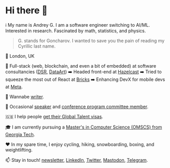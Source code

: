 # Hi there 👋

:information_source: My name is Andrey G. I am a software engineer switching to AI/ML. Interested in research. Fascinated by math, statistics, and physics.

> G. stands for Goncharov. I wanted to save you the pain of reading my Cyrillic last name.

:pushpin: London, UK

:briefcase: Full-stack (web, blockchain, and even a bit of embedded) at software consultancies ([DSR](https://en.dsr-corporation.com/), [DataArt](https://www.dataart.com/)) :arrow_right: Headed front-end at [Hazelcast](https://hazelcast.com/) :arrow_right: Tried to squeeze the most out of React at [Bricks](https://www.thebricks.com/) :arrow_right: Enhancing DevX for mobile devs at [Meta](https://www.meta.com).

:memo: Wannabe [writer](https://blog.goncharov.ai/). 

:microphone: Occasional [speaker](https://github.com/aigoncharov/talks) and [conference program committee member](https://docs.google.com/spreadsheets/d/1G1KiWarMH9J1rRToRJFnbTwyOcwOXU056g0INIkT4_w/edit?usp=sharing).

:uk: I help people [get their Global Talent visas](https://42.goncharov.ai/l/uk-global-talent-visa-for-mortals).

:mortar_board: I am currently pursuing a [Master's in Computer Science (OMSCS) from Georgia Tech](https://omscs.gatech.edu/).

:heart: In my spare time, I enjoy cycling, hiking, snowboarding, boxing, and weightlifting.

:mailbox: Stay in touch! [newsletter](https://blog.goncharov.ai/newsletter), [LinkedIn](https://www.linkedin.com/in/aigoncharov/), [Twitter](https://twitter.com/ai_goncharov), [Mastodon](https://hachyderm.io/@aigoncharov), [Telegram](https://t.me/aigoncharov_vs_world).
